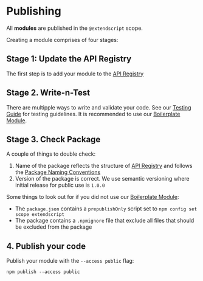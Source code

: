 # Publishing

All **modules** are published in the `@extendscript` scope.

Creating a module comprises of four stages:

## Stage 1: Update the API Registry

The first step is to add your module to the [API Registry](./API-Registry.md)

## Stage 2. Write-n-Test

There are multipple ways to write and validate your code. See our [Testing Guide](./Testing.md) for testing guidelines. It is recommended to use our [Boilerplate Module](../boilerplate).

## Stage 3. Check Package

A couple of things to double check:

  1. Name of the package reflects the structure of [API Registry](./API-Registry.md) and follows the [Package Naming Conventions](./Package-Naming-Conventions.md)
  2. Version of the package is correct. We use semantic versioning where initial release for public use is `1.0.0` 

Some things to look out for if you did not use our [Boilerplate Module](../boilerplate):

  * The `package.json` contains a `prepublishOnly` script set to `npm config set scope extendscript`
  * The package contains a `.npmignore` file that exclude all files that should be excluded from the package

## 4. Publish your code

Publish your module with the `--access public` flag:

    npm publish --access public

